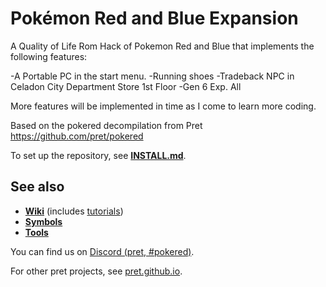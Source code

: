 # Pokémon Red and Blue Expansion

A Quality of Life Rom Hack of Pokemon Red and Blue that implements the following features:

-A Portable PC in the start menu.
-Running shoes
-Tradeback NPC in Celadon City Department Store 1st Floor
-Gen 6 Exp. All

More features will be implemented in time as I come to learn more coding.

Based on the pokered decompilation from Pret https://github.com/pret/pokered

To set up the repository, see [**INSTALL.md**](INSTALL.md).


## See also

- [**Wiki**][wiki] (includes [tutorials][tutorials])
- [**Symbols**][symbols]
- [**Tools**][tools]

You can find us on [Discord (pret, #pokered)](https://discord.gg/d5dubZ3).

For other pret projects, see [pret.github.io](https://pret.github.io/).

[wiki]: https://github.com/pret/pokered/wiki
[tutorials]: https://github.com/pret/pokered/wiki/Tutorials
[symbols]: https://github.com/pret/pokered/tree/symbols
[tools]: https://github.com/pret/gb-asm-tools
[ci]: https://github.com/pret/pokered/actions
[ci-badge]: https://github.com/pret/pokered/actions/workflows/main.yml/badge.svg
